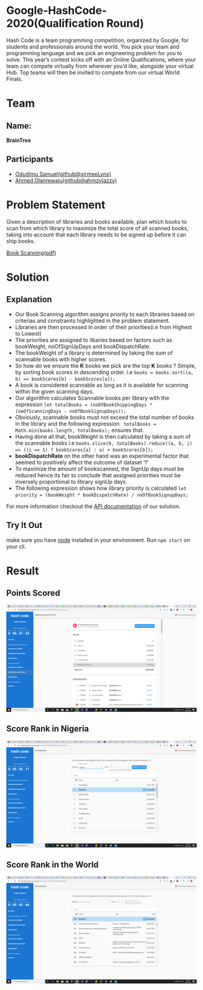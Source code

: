 # Google-HashCode-2020(Qualification Round)
Hash Code is a team programming competition, organized by Google, for students and professionals around the world. You pick your team and programming language and we pick an engineering problem for you to solve. This year’s contest kicks off with an Online Qualifications, where your team can compete virtually from wherever you’d like, alongside your virtual Hub. Top teams will then be invited to compete from our virtual World Finals.

# Team
## Name:
**BrainTree**
## Participants
- [Odudimu Samuel(github@sirmeeLynx)](https://github.com/sirmeelynx)
- [Ahmed Olanrewaju(github@ahmzyjazzy)](https://github.com/Ahmzyjazzy)

# Problem Statement
Given a description of libraries and books available, plan which books to scan from
which library to maximize the total score of all scanned books, taking into account that
each library needs to be signed up before it can ship books.

[Book Scanning(pdf)](https://docs.google.com/viewer?url=https://storage.googleapis.com/coding-competitions.appspot.com/HC/2020/hashcode_2020_online_qualification_round.pdf)

# Solution 
## Explanation
- Our Book Scanning algorithm assigns priority to each libraries based on criterias and constraints highlighted in the problem statement.
- Libraries are then processed in order of their priorities(i.e from Highest to Lowest)
- The priorities are assigned to libaries based on factors such as bookWeight, noOfSignUpDays and bookDispatchRate.
- The bookWeight of a library is determined by taking the sum of scannable books with higher scores.
- So how do we ensure the **K** books we pick are the top **K** books ? Simple, by sorting book scores in descending order. i.e `books = books.sort((a, b) => bookScores[b] - bookScores[a]);`
- A book is considered scannable as long as it is available for scanning within the given scanning days.
- Our algorithm calculates Scannable books per library with the expression `let totalBooks = (noOfBookShippingDays * (noOfScanningDays - noOfBookSignupDays));`
- Obviously, scannable books must not exceed the total number of books in the library and the following expression `
        totalBooks = Math.min(books.length, totalBooks);` ensures that.
- Having done all that, bookWeight is then calculated by taking a sum of the scannable books i.e `books.slice(0, totalBooks).reduce((a, b, i) => ((i == 1) ? bookScores[a] : a) + bookScores[b]);`
- **bookDispatchRate** on the other hand was an experimental factor that seemed to positively affect the outcome of dataset 'f'
- To maximize the amount of bookscanned, the SignUp days must be reduced hence its fair to conclude that assigned priorities 
  must be inversely proportional to library signUp days.
- The following expression shows how library priority is calculated `let priority = (bookWeight * bookDispatchRate) / noOfBookSignupDays;`

For more information checkout the [API documentation](/documentation/global.html) of our solution.

## Try It Out
make sure you have [node](https://nodejs.org/en/download/) installed in your environment.
Run `npm start` on your cli.

# Result
## Points Scored
![Judge System Score](Solution_Score_and_Rank/solutionScore.png)

## Score Rank in Nigeria
![Judge System Rank in Nigeria](Solution_Score_and_Rank/scoreRankInNigeria.png)

## Score Rank in the World
![Judge System Rank in the World](Solution_Score_and_Rank/scoreRankInTheWorld.png)